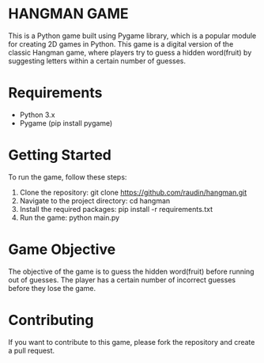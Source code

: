 # HANGMAN GAME
This is a Python game built using Pygame library, which is a popular module for creating 2D games in Python. This game is a digital version of the classic Hangman game, where players try to guess a hidden word(fruit) by suggesting letters within a certain number of guesses.

# Requirements
- Python 3.x
- Pygame (pip install pygame)
# Getting Started
To run the game, follow these steps:

1. Clone the repository: git clone https://github.com/raudin/hangman.git
2. Navigate to the project directory: cd hangman
3. Install the required packages: pip install -r requirements.txt
4. Run the game: python main.py
# Game Objective
The objective of the game is to guess the hidden word(fruit) before running out of guesses. The player has a certain number of incorrect guesses before they lose the game.

# Contributing
If you want to contribute to this game, please fork the repository and create a pull request.
